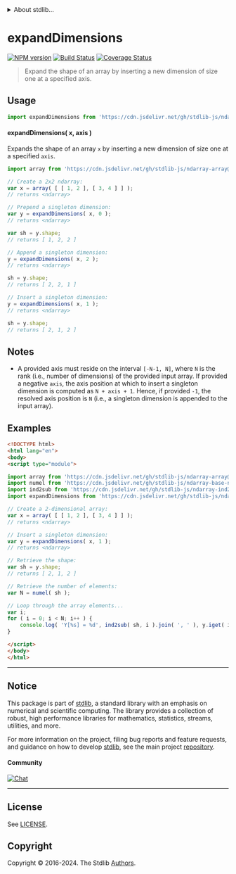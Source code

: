 <!--

@license Apache-2.0

Copyright (c) 2022 The Stdlib Authors.

Licensed under the Apache License, Version 2.0 (the "License");
you may not use this file except in compliance with the License.
You may obtain a copy of the License at

   http://www.apache.org/licenses/LICENSE-2.0

Unless required by applicable law or agreed to in writing, software
distributed under the License is distributed on an "AS IS" BASIS,
WITHOUT WARRANTIES OR CONDITIONS OF ANY KIND, either express or implied.
See the License for the specific language governing permissions and
limitations under the License.

-->


<details>
  <summary>
    About stdlib...
  </summary>
  <p>We believe in a future in which the web is a preferred environment for numerical computation. To help realize this future, we've built stdlib. stdlib is a standard library, with an emphasis on numerical and scientific computation, written in JavaScript (and C) for execution in browsers and in Node.js.</p>
  <p>The library is fully decomposable, being architected in such a way that you can swap out and mix and match APIs and functionality to cater to your exact preferences and use cases.</p>
  <p>When you use stdlib, you can be absolutely certain that you are using the most thorough, rigorous, well-written, studied, documented, tested, measured, and high-quality code out there.</p>
  <p>To join us in bringing numerical computing to the web, get started by checking us out on <a href="https://github.com/stdlib-js/stdlib">GitHub</a>, and please consider <a href="https://opencollective.com/stdlib">financially supporting stdlib</a>. We greatly appreciate your continued support!</p>
</details>

# expandDimensions

[![NPM version][npm-image]][npm-url] [![Build Status][test-image]][test-url] [![Coverage Status][coverage-image]][coverage-url] <!-- [![dependencies][dependencies-image]][dependencies-url] -->

> Expand the shape of an array by inserting a new dimension of size one at a specified axis.

<!-- Section to include introductory text. Make sure to keep an empty line after the intro `section` element and another before the `/section` close. -->

<section class="intro">

</section>

<!-- /.intro -->

<!-- Package usage documentation. -->



<section class="usage">

## Usage

```javascript
import expandDimensions from 'https://cdn.jsdelivr.net/gh/stdlib-js/ndarray-base-expand-dimensions@esm/index.mjs';
```

#### expandDimensions( x, axis )

Expands the shape of an array `x` by inserting a new dimension of size one at a specified `axis`.

```javascript
import array from 'https://cdn.jsdelivr.net/gh/stdlib-js/ndarray-array@esm/index.mjs';

// Create a 2x2 ndarray:
var x = array( [ [ 1, 2 ], [ 3, 4 ] ] );
// returns <ndarray>

// Prepend a singleton dimension:
var y = expandDimensions( x, 0 );
// returns <ndarray>

var sh = y.shape;
// returns [ 1, 2, 2 ]

// Append a singleton dimension:
y = expandDimensions( x, 2 );
// returns <ndarray>

sh = y.shape;
// returns [ 2, 2, 1 ]

// Insert a singleton dimension:
y = expandDimensions( x, 1 );
// returns <ndarray>

sh = y.shape;
// returns [ 2, 1, 2 ]
```

</section>

<!-- /.usage -->

<!-- Package usage notes. Make sure to keep an empty line after the `section` element and another before the `/section` close. -->

<section class="notes">

## Notes

-   A provided axis must reside on the interval `[-N-1, N]`, where `N` is the rank (i.e., number of dimensions) of the provided input array. If provided a negative `axis`, the axis position at which to insert a singleton dimension is computed as `N + axis + 1`. Hence, if provided `-1`, the resolved axis position is `N` (i.e., a singleton dimension is appended to the input array).

</section>

<!-- /.notes -->

<!-- Package usage examples. -->

<section class="examples">

## Examples

<!-- eslint no-undef: "error" -->

```html
<!DOCTYPE html>
<html lang="en">
<body>
<script type="module">

import array from 'https://cdn.jsdelivr.net/gh/stdlib-js/ndarray-array@esm/index.mjs';
import numel from 'https://cdn.jsdelivr.net/gh/stdlib-js/ndarray-base-numel@esm/index.mjs';
import ind2sub from 'https://cdn.jsdelivr.net/gh/stdlib-js/ndarray-ind2sub@esm/index.mjs';
import expandDimensions from 'https://cdn.jsdelivr.net/gh/stdlib-js/ndarray-base-expand-dimensions@esm/index.mjs';

// Create a 2-dimensional array:
var x = array( [ [ 1, 2 ], [ 3, 4 ] ] );
// returns <ndarray>

// Insert a singleton dimension:
var y = expandDimensions( x, 1 );
// returns <ndarray>

// Retrieve the shape:
var sh = y.shape;
// returns [ 2, 1, 2 ]

// Retrieve the number of elements:
var N = numel( sh );

// Loop through the array elements...
var i;
for ( i = 0; i < N; i++ ) {
    console.log( 'Y[%s] = %d', ind2sub( sh, i ).join( ', ' ), y.iget( i ) );
}

</script>
</body>
</html>
```

</section>

<!-- /.examples -->

<!-- Section to include cited references. If references are included, add a horizontal rule *before* the section. Make sure to keep an empty line after the `section` element and another before the `/section` close. -->

<section class="references">

</section>

<!-- /.references -->

<!-- Section for related `stdlib` packages. Do not manually edit this section, as it is automatically populated. -->

<section class="related">

</section>

<!-- /.related -->

<!-- Section for all links. Make sure to keep an empty line after the `section` element and another before the `/section` close. -->


<section class="main-repo" >

* * *

## Notice

This package is part of [stdlib][stdlib], a standard library with an emphasis on numerical and scientific computing. The library provides a collection of robust, high performance libraries for mathematics, statistics, streams, utilities, and more.

For more information on the project, filing bug reports and feature requests, and guidance on how to develop [stdlib][stdlib], see the main project [repository][stdlib].

#### Community

[![Chat][chat-image]][chat-url]

---

## License

See [LICENSE][stdlib-license].


## Copyright

Copyright &copy; 2016-2024. The Stdlib [Authors][stdlib-authors].

</section>

<!-- /.stdlib -->

<!-- Section for all links. Make sure to keep an empty line after the `section` element and another before the `/section` close. -->

<section class="links">

[npm-image]: http://img.shields.io/npm/v/@stdlib/ndarray-base-expand-dimensions.svg
[npm-url]: https://npmjs.org/package/@stdlib/ndarray-base-expand-dimensions

[test-image]: https://github.com/stdlib-js/ndarray-base-expand-dimensions/actions/workflows/test.yml/badge.svg?branch=v0.2.2
[test-url]: https://github.com/stdlib-js/ndarray-base-expand-dimensions/actions/workflows/test.yml?query=branch:v0.2.2

[coverage-image]: https://img.shields.io/codecov/c/github/stdlib-js/ndarray-base-expand-dimensions/main.svg
[coverage-url]: https://codecov.io/github/stdlib-js/ndarray-base-expand-dimensions?branch=main

<!--

[dependencies-image]: https://img.shields.io/david/stdlib-js/ndarray-base-expand-dimensions.svg
[dependencies-url]: https://david-dm.org/stdlib-js/ndarray-base-expand-dimensions/main

-->

[chat-image]: https://img.shields.io/gitter/room/stdlib-js/stdlib.svg
[chat-url]: https://app.gitter.im/#/room/#stdlib-js_stdlib:gitter.im

[stdlib]: https://github.com/stdlib-js/stdlib

[stdlib-authors]: https://github.com/stdlib-js/stdlib/graphs/contributors

[umd]: https://github.com/umdjs/umd
[es-module]: https://developer.mozilla.org/en-US/docs/Web/JavaScript/Guide/Modules

[deno-url]: https://github.com/stdlib-js/ndarray-base-expand-dimensions/tree/deno
[deno-readme]: https://github.com/stdlib-js/ndarray-base-expand-dimensions/blob/deno/README.md
[umd-url]: https://github.com/stdlib-js/ndarray-base-expand-dimensions/tree/umd
[umd-readme]: https://github.com/stdlib-js/ndarray-base-expand-dimensions/blob/umd/README.md
[esm-url]: https://github.com/stdlib-js/ndarray-base-expand-dimensions/tree/esm
[esm-readme]: https://github.com/stdlib-js/ndarray-base-expand-dimensions/blob/esm/README.md
[branches-url]: https://github.com/stdlib-js/ndarray-base-expand-dimensions/blob/main/branches.md

[stdlib-license]: https://raw.githubusercontent.com/stdlib-js/ndarray-base-expand-dimensions/main/LICENSE

</section>

<!-- /.links -->
